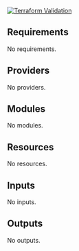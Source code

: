 
[![Terraform Validation](https://github.com/HappyPathway/terraform-tfe-workspace/actions/workflows/terraform.yaml/badge.svg)](https://github.com/HappyPathway/terraform-tfe-workspace/actions/workflows/terraform.yaml)

<!-- BEGIN_TF_DOCS -->
## Requirements

No requirements.

## Providers

No providers.

## Modules

No modules.

## Resources

No resources.

## Inputs

No inputs.

## Outputs

No outputs.
<!-- END_TF_DOCS -->